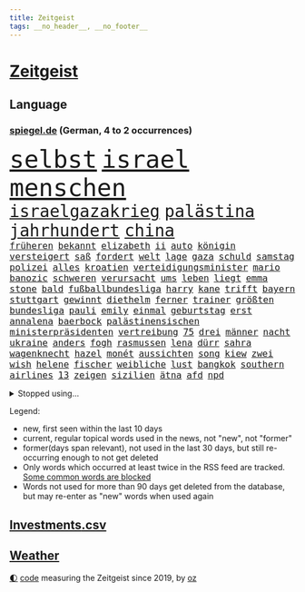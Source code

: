 ```yaml
---
title: Zeitgeist
tags: __no_header__, __no_footer__
---
```


# [Zeitgeist](https://oliz.io/zeitgeist/)

## Language

<h3><a href="https://www.spiegel.de" target="_blank">spiegel.de</a> (German, 4 to 2 occurrences)</h3>
<p style="font-family:monospace">
<span style="font-size:32pt"><a href="news_links.html#selbst" class="current">selbst</a></span>
<span style="font-size:32pt"><a href="news_links.html#israel" class="current">israel</a></span>
<span style="font-size:32pt"><a href="news_links.html#menschen" class="current">menschen</a></span>
<br>
<span style="font-size:22pt"><a href="news_links.html#israelgazakrieg" class="current">israelgazakrieg</a></span>
<span style="font-size:22pt"><a href="news_links.html#palästina" class="current">palästina</a></span>
<span style="font-size:22pt"><a href="news_links.html#jahrhundert" class="current">jahrhundert</a></span>
<span style="font-size:22pt"><a href="news_links.html#china" class="current">china</a></span>
<br>
<span style="font-size:12pt"><a href="news_links.html#früheren" class="current">früheren</a></span>
<span style="font-size:12pt"><a href="news_links.html#bekannt" class="current">bekannt</a></span>
<span style="font-size:12pt"><a href="news_links.html#elizabeth" class="current">elizabeth</a></span>
<span style="font-size:12pt"><a href="news_links.html#ii" class="current">ii</a></span>
<span style="font-size:12pt"><a href="news_links.html#auto" class="current">auto</a></span>
<span style="font-size:12pt"><a href="news_links.html#königin" class="current">königin</a></span>
<span style="font-size:12pt"><a href="news_links.html#versteigert" class="current">versteigert</a></span>
<span style="font-size:12pt"><a href="news_links.html#saß" class="current">saß</a></span>
<span style="font-size:12pt"><a href="news_links.html#fordert" class="current">fordert</a></span>
<span style="font-size:12pt"><a href="news_links.html#welt" class="current">welt</a></span>
<span style="font-size:12pt"><a href="news_links.html#lage" class="current">lage</a></span>
<span style="font-size:12pt"><a href="news_links.html#gaza" class="current">gaza</a></span>
<span style="font-size:12pt"><a href="news_links.html#schuld" class="current">schuld</a></span>
<span style="font-size:12pt"><a href="news_links.html#samstag" class="current">samstag</a></span>
<span style="font-size:12pt"><a href="news_links.html#polizei" class="current">polizei</a></span>
<span style="font-size:12pt"><a href="news_links.html#alles" class="current">alles</a></span>
<span style="font-size:12pt"><a href="news_links.html#kroatien" class="current">kroatien</a></span>
<span style="font-size:12pt"><a href="news_links.html#verteidigungsminister" class="current">verteidigungsminister</a></span>
<span style="font-size:12pt"><a href="news_links.html#mario" class="current">mario</a></span>
<span style="font-size:12pt"><a href="news_links.html#banozic" class="new">banozic</a></span>
<span style="font-size:12pt"><a href="news_links.html#schweren" class="current">schweren</a></span>
<span style="font-size:12pt"><a href="news_links.html#verursacht" class="current">verursacht</a></span>
<span style="font-size:12pt"><a href="news_links.html#ums" class="current">ums</a></span>
<span style="font-size:12pt"><a href="news_links.html#leben" class="current">leben</a></span>
<span style="font-size:12pt"><a href="news_links.html#liegt" class="current">liegt</a></span>
<span style="font-size:12pt"><a href="news_links.html#emma" class="new">emma</a></span>
<span style="font-size:12pt"><a href="news_links.html#stone" class="new">stone</a></span>
<span style="font-size:12pt"><a href="news_links.html#bald" class="current">bald</a></span>
<span style="font-size:12pt"><a href="news_links.html#fußballbundesliga" class="current">fußballbundesliga</a></span>
<span style="font-size:12pt"><a href="news_links.html#harry" class="current">harry</a></span>
<span style="font-size:12pt"><a href="news_links.html#kane" class="current">kane</a></span>
<span style="font-size:12pt"><a href="news_links.html#trifft" class="current">trifft</a></span>
<span style="font-size:12pt"><a href="news_links.html#bayern" class="current">bayern</a></span>
<span style="font-size:12pt"><a href="news_links.html#stuttgart" class="current">stuttgart</a></span>
<span style="font-size:12pt"><a href="news_links.html#gewinnt" class="current">gewinnt</a></span>
<span style="font-size:12pt"><a href="news_links.html#diethelm" class="new">diethelm</a></span>
<span style="font-size:12pt"><a href="news_links.html#ferner" class="new">ferner</a></span>
<span style="font-size:12pt"><a href="news_links.html#trainer" class="current">trainer</a></span>
<span style="font-size:12pt"><a href="news_links.html#größten" class="current">größten</a></span>
<span style="font-size:12pt"><a href="news_links.html#bundesliga" class="current">bundesliga</a></span>
<span style="font-size:12pt"><a href="news_links.html#pauli" class="current">pauli</a></span>
<span style="font-size:12pt"><a href="news_links.html#emily" class="current">emily</a></span>
<span style="font-size:12pt"><a href="news_links.html#einmal" class="current">einmal</a></span>
<span style="font-size:12pt"><a href="news_links.html#geburtstag" class="current">geburtstag</a></span>
<span style="font-size:12pt"><a href="news_links.html#erst" class="current">erst</a></span>
<span style="font-size:12pt"><a href="news_links.html#annalena" class="current">annalena</a></span>
<span style="font-size:12pt"><a href="news_links.html#baerbock" class="current">baerbock</a></span>
<span style="font-size:12pt"><a href="news_links.html#palästinensischen" class="current">palästinensischen</a></span>
<span style="font-size:12pt"><a href="news_links.html#ministerpräsidenten" class="current">ministerpräsidenten</a></span>
<span style="font-size:12pt"><a href="news_links.html#vertreibung" class="current">vertreibung</a></span>
<span style="font-size:12pt"><a href="news_links.html#75" class="current">75</a></span>
<span style="font-size:12pt"><a href="news_links.html#drei" class="current">drei</a></span>
<span style="font-size:12pt"><a href="news_links.html#männer" class="current">männer</a></span>
<span style="font-size:12pt"><a href="news_links.html#nacht" class="current">nacht</a></span>
<span style="font-size:12pt"><a href="news_links.html#ukraine" class="current">ukraine</a></span>
<span style="font-size:12pt"><a href="news_links.html#anders" class="current">anders</a></span>
<span style="font-size:12pt"><a href="news_links.html#fogh" class="new">fogh</a></span>
<span style="font-size:12pt"><a href="news_links.html#rasmussen" class="new">rasmussen</a></span>
<span style="font-size:12pt"><a href="news_links.html#lena" class="current">lena</a></span>
<span style="font-size:12pt"><a href="news_links.html#dürr" class="new">dürr</a></span>
<span style="font-size:12pt"><a href="news_links.html#sahra" class="current">sahra</a></span>
<span style="font-size:12pt"><a href="news_links.html#wagenknecht" class="current">wagenknecht</a></span>
<span style="font-size:12pt"><a href="news_links.html#hazel" class="current">hazel</a></span>
<span style="font-size:12pt"><a href="news_links.html#monét" class="new">monét</a></span>
<span style="font-size:12pt"><a href="news_links.html#aussichten" class="current">aussichten</a></span>
<span style="font-size:12pt"><a href="news_links.html#song" class="current">song</a></span>
<span style="font-size:12pt"><a href="news_links.html#kiew" class="current">kiew</a></span>
<span style="font-size:12pt"><a href="news_links.html#zwei" class="current">zwei</a></span>
<span style="font-size:12pt"><a href="news_links.html#wish" class="new">wish</a></span>
<span style="font-size:12pt"><a href="news_links.html#helene" class="current">helene</a></span>
<span style="font-size:12pt"><a href="news_links.html#fischer" class="current">fischer</a></span>
<span style="font-size:12pt"><a href="news_links.html#weibliche" class="current">weibliche</a></span>
<span style="font-size:12pt"><a href="news_links.html#lust" class="current">lust</a></span>
<span style="font-size:12pt"><a href="news_links.html#bangkok" class="current">bangkok</a></span>
<span style="font-size:12pt"><a href="news_links.html#southern" class="new">southern</a></span>
<span style="font-size:12pt"><a href="news_links.html#airlines" class="current">airlines</a></span>
<span style="font-size:12pt"><a href="news_links.html#13" class="current">13</a></span>
<span style="font-size:12pt"><a href="news_links.html#zeigen" class="current">zeigen</a></span>
<span style="font-size:12pt"><a href="news_links.html#sizilien" class="current">sizilien</a></span>
<span style="font-size:12pt"><a href="news_links.html#ätna" class="current">ätna</a></span>
<span style="font-size:12pt"><a href="news_links.html#afd" class="current">afd</a></span>
<span style="font-size:12pt"><a href="news_links.html#npd" class="new">npd</a></span>
</p>
<details>
<summary>Stopped using...</summary>
<p class="former" style="font-size:12pt">
einiges(1116) bemüht(1115) 22(1114) bayerische(1114) bidens(1114) diskutieren(1114) egal(1114) richten(1114) verändert(1114) entdeckte(1113) sicherheitsbehörden(1113) szenen(1113) wochenende(1113) elfmeter(1112) führende(1112) kassiert(1112) spdpolitiker(1112) zurzeit(1112) beteiligten(1111) boot(1111) bundesland(1111) einzelne(1111) erfasst(1111) soziale(1111) verlässt(1111) wechseln(1111) 37(1110) alternativen(1110) angeblichen(1110) büros(1110) gestohlen(1110) jan(1110) kanada(1110) künftigen(1110) mai(1110) mannes(1110) maß(1110) verraten(1110) zahlung(1110) baby(1109) islamischer(1109) verlegt(1109) verpflichtet(1109) flugzeug(1108) jüngeren(1108) oberbürgermeister(1108) steigende(1108) zuversicht(1108) bull(1107) größer(1107) indes(1107) red(1107) verluste(1107) vorschläge(1107) amsterdam(1106) aufregung(1106) engagement(1106) erhoben(1106) fund(1106) geholt(1106) hansi(1106) londoner(1106) lügen(1106) netzwerk(1106) obama(1106) stimme(1106) witz(1106) berg(1105) bewerber(1105) fahrzeuge(1105) jobs(1105) lebte(1105) minute(1105) schadet(1105) stets(1105) trainieren(1105) tötete(1105) vorübergehend(1105) bundesländer(1104) kämpfer(1104) neuem(1104) saarland(1104) verboten(1104) versuchte(1104) warschau(1104) erkrankt(1103) bmw(1102) erlitt(1102) reichte(1102) thüringen(1102) aufgehoben(1101) bürgermeisterin(1101) strafe(1101) triumph(1101) 1500(1100) jedenfalls(1100) publikum(1100) extremen(1099) fragt(1099) licht(1099) meister(1099) wälder(1098) absage(1097) feld(1097) offiziellen(1097) durchsuchungen(1096) stelle(1096) echten(1095) entscheidenden(1095) hürden(1095) verkaufen(1095) william(1094) lücke(1093) mangel(1092) monats(1092) beantragt(1091) em(1091) küstenwache(1091) skeptisch(1091) anzeichen(1090) enge(1090) großem(1090) vorn(1090) tür(1089) analysiert(1087) nationalen(1087) katholischen(1086) schießen(1086) stellung(1086) fortsetzung(1085) prognose(1085) ökonomen(1084) hilfen(1083) ausrüstung(1082) verständnis(1078) stürzen(1076) kindheit(1074) vorläufig(1069) geblieben(1068) kandidatur(1068) türen(1068) verpasste(1067) herausforderungen(1065) ära(1061) foto(1060) grüner(1060) armen(1056) extremwetter(988) karriereende(988) belästigung(980) skandale(978) 4000(963) politikern(942) mitverantwortlich(923) stoltenberg(918) unfälle(899) waldbrände(883) durchbruch(878) tennisstar(875) schwäche(861) seither(857) arte(852) ausnahme(851) lebensmitteln(850) anführer(849) rereportage(848) bauern(846) bundesrat(833) cup(828) las(822) vegas(822) polnischen(810) kameras(808) kuriose(804) übertragen(790) börsen(787) papiere(772) fifa(771) harris(770) gleichen(766) worum(760) games(755) medwedew(750) älteste(745) wichtiges(743) siebten(742) eingeführt(741) ice(740) 41(729) spürbar(729) studenten(726) feiertag(719) stadtteil(715) gerne(700) museen(700) zustande(694) piloten(691) lehrerinnen(688) kompromiss(682) temperaturen(682) oligarchen(673) ersatz(665) fördern(663) kahn(654) geplatzt(650) zweites(645) erneuert(642) streiken(642) herausgefunden(629) 49(627) brüder(622) transparenz(618) ordnet(616) schülern(606) dreharbeiten(604) gestärkt(603) vereinigung(603) schildern(601) erneuerbare(596) spiegelbildungsnewsletter(595) ukrainenews(593) stoff(589) arbeitsbedingungen(588) russlandukrainekrieg(586) ausweiten(584) günstige(576) niedersächsischen(568) abgrund(566) ertrinken(557) zugänglich(556) arbeitslosigkeit(552) jack(542) zentrale(541) ankara(529) fragwürdige(528) eingesperrt(522) 14jährigen(520) cannabis(518) reporterin(515) stockholm(513) tiefer(512) bedarf(510) jimmy(499) panne(498) künstlichen(495) grün(491) tvinterview(491) valley(488) partnerin(487) demenz(476) braun(474) namens(473) usrepublikaner(473) 27jährige(471) legal(463) verleihung(461) funktion(456) abitur(452) zivile(452) eingestürzt(450) scheiden(447) wünsche(436) hoffnungsträger(434) medizin(432) rot(425) perfekt(424) gewässer(423) tobias(423) biografie(421) jackson(419) nackt(419) russlandukrainenews(418) tagelang(418) atlantik(413) erzielte(413) verfassungsgericht(413) umgebung(411) bewusstlos(408) historisches(404) sechsten(402) wüste(401) krankenkasse(400) sensible(396) rückblick(394) quer(392) erleichtern(391) zimmer(391) überraschenden(387) abwahl(386) staatsanwalt(385) abgestimmt(384) 300000(383) steven(383) beobachtungen(381) entführen(381) freundschaft(380) knappe(380) zweifeln(377) 23jährige(372) gefangenen(372) vizepräsidentin(372) deuten(371) forscht(371) alice(367) titanic(363) höchst(360) zucker(360) tottenham(356) abgeben(355) aufsichtsrat(352) billigt(349) flugabwehr(345) johnny(341) böhmermann(339) süß(336) überlebende(336) finanzaufsicht(335) route(331) serbische(331) 1991(327) saarlouis(327) apotheken(326) segler(324) überprüfen(324) reisende(322) bafin(320) erheben(318) wahren(318) wirklichkeit(318) supermarkt(317) vermeldet(317) 2009(315) getränke(311) internationalem(311) jahresbeginn(311) legendäre(311) tauchte(311) verbündete(308) abhilfe(307) spiegelredakteur(304) polizeigewalt(302) rammt(300) heimische(296) transparent(295) boom(294) ressourcen(293) plätze(292) hinkt(291) ansicht(290) denkbar(288) komplizierten(288) meiste(288) solcher(288) emotionale(284) botschafterin(283) elektrische(283) geldbuße(283) heiligen(281) pferd(280) 250000(279) bildungsministerium(278) jason(278) begeistern(276) geschäftsmann(276) meditation(276) 33jährige(273) marode(270) metropolen(270) abheben(269) getragen(269) nordamerika(268) springer(268) erneuter(265) jubelt(265) technologie(265) bremst(264) bundesweiten(263) berge(261) weimar(261) geständnis(260) juventus(258) vermeintliche(258) aufbauen(257) bär(257) generäle(257) gesetzlichen(255) usbürger(255) gramm(254) weh(253) achtsamkeit(252) erforschen(252) ajax(250) green(250) ingolstadt(249) panik(249) 150000(248) reisten(248) 51(247) marius(247) nachbarschaft(247) offizier(246) lokale(244) geschnappt(243) nordstreampipelines(242) simone(242) spiegelrecherchen(242) moskauer(240) entschlossen(236) teufel(235) diesjährigen(234) bemerkenswerte(233) spitzenkandidat(231) gejagt(230) ernsten(229) geklaut(229) vermutung(229) territorium(228) glücklicher(226) betreiben(225) norditalien(225) 40jähriger(223) frisst(222) bier(221) downing(221) vereinte(217) genaue(216) hauseigentümer(216) vergiftung(216) mannheim(215) naiv(214) leck(212) 2027(209) jonas(208) radsport(208) bahnreisende(207) arten(205) ergibt(205) höhenflug(204) erdöl(203) exparteichef(203) fluggesellschaften(203) rohstoff(203) daniil(202) holland(202) tätern(202) italiener(200) vision(199) dreh(198) singapur(196) nils(194) weicht(194) abgewendet(191) innovationen(191) ausbreiten(190) award(190) solaranlagen(190) vertagt(190) hoeneß(189) ingenieure(189) bekämpfung(188) depp(188) auszubildende(187) samuel(187) argumenten(186) feierlichkeiten(186) follower(186) hexenjagd(186) beine(185) blutigen(185) konkret(185) usbehörden(185) renommierter(184) keinerlei(183) breit(182) forscherin(182) turin(182) erforscht(181) kanadische(181) luxus(181) mittelschicht(181) aufarbeiten(180) jagen(180) sudan(177) blau(176) buchen(176) einsturz(176) vergeltung(176) erging(175) katrin(175) uli(171) 13jähriger(170) fabian(170) rad(170) lied(169) stöhnen(169) spitzenkandidaten(168) traurige(168) biles(165) 260(164) eingesammelt(164) landtagswahlen(164) louis(164) substanzen(164) gewissheit(163) minutenlang(163) weidel(163) kleinkinder(162) haiti(161) brüsseler(160) übersehen(160) betreibern(159) heilige(158) fünfjähriger(156) ios(156) opernsängerin(156) schätzen(156) vietnam(155) exekutiert(154) schiffen(154) skandieren(154) mehreinnahmen(153) ranghohen(153) schwimmkurs(153) yeboah(153) landtagswahlkampf(152) uskapitol(152) zeitungen(152) buchstäblich(151) vi(151) überwachen(151) etabliert(150) gehandelt(150) motivieren(150) terroristischen(150) watch(150) kennzeichen(149) beruft(148) impfstoff(148) matteo(148) aufheben(147) cartoonisten(147) fußfessel(147) härteres(146) spielerin(146) bildschirme(145) höchstens(145) länderspiel(145) englands(144) stopfen(144) qualifiziert(143) dortige(142) kalter(142) lukas(142) conference(141) dietmar(141) kopenhagen(141) uruguay(141) gleichstellung(140) verweis(140) verzögert(140) familienvater(139) henry(139) kategorie(139) ngos(138) saudische(137) wiese(137) gabriel(136) rumort(136) cavendish(135) drummer(135) mauer(134) schlechteste(134) primož(133) roglič(133) saftig(133) sanieren(133) verwehrt(133) überdurchschnittlich(133) überführen(133) beschäftigung(132) profitierten(132) unfallort(132) lösbar(131) ungefähr(131) inferno(130) überprüft(130) abpfiff(129) aleksandar(129) schmerz(129) thore(128) unionspolitiker(128) entsorgt(127) häusern(127) prominent(127) sánchez(127) 145(126) traumtor(126) wiesen(126) steve(125) taurus(125) ted(125) umzusetzen(125) cruz(124) milan(124) bemerkbar(122) bunter(122) spotify(122) vernetzen(122) quellen(121) spaghetti(121) wissenschaftlerinnen(121) besessen(120) chemie(120) gasversorgung(120) netzentgelte(120) schadens(120) ukrainerin(120) gleichermaßen(119) rechtsaußenpartei(119) sprang(119) toxischen(119) progressiv(118) wirecard(117) schlichten(116) übertrieben(116) bruni(115) börsengang(115) dreieinhalb(115) gefährt(114) klappte(114) nordosten(114) rundfunk(114) schlüssel(114) seenot(114) terrormiliz(114) trends(114) zustellung(114) beitreten(113) 30jähriger(112) geeignet(112) senatorin(112) locker(111) csuchef(110) stellenabbau(110) fressen(109) militäroperation(109) norweger(109) clemens(107) klischees(106) limit(106) beatrix(105) cduchefs(105) cockpit(105) prügelei(105) agnieszka(104) blumen(104) supermärkte(104) zäsur(104) indirekt(102) revolte(102) buffet(101) gerichts(101) gewinnerin(101) hacken(101) kühlen(101) mdr(100) therapie(100) verbreitung(100) aufzustellen(99) diabetes(99) entgelte(99) journalistin(99) m(99) militärisch(99) negativen(99) verstrickt(99) afderfolg(98) einstufen(98) energiepreisen(98) putsch(98) vingegaard(98) anwesen(97) becken(97) jagt(96) zollbeamte(96) kambodscha(95) komisch(95) selenskyjs(95) dominanz(94) jenaer(94) julia(94) mobilfunk(94) sparpläne(94) verkraften(94) geplündert(93) glamour(93) hunter(93) kooperiert(93) anlaufstelle(92) mclaren(92) toursieger(92) afdchefin(91) fahrenden(91) filiale(91) gerichtsverfahren(91) lernten(91) nördlich(91) verpflichtend(91) aushalten(90) behrens(90) einsatzbereit(90) höchstwerte(90) rottachegern(90) unglücksursache(90) unsicherheit(90) verstappens(90) ausbeutung(89) häfen(89) kleintransporter(89) sündenfall(89) tierfotos(89) umkehren(89) angefangen(88) braunbärin(88) dahinterstecken(88) luftverkehr(88) sechsstellige(88) sicherheitsgarantien(88) exxonmobil(87) grundsätzliches(87) kluger(87) konter(87) milliardenschweres(87) sicherheitskräften(87) umging(87) emden(86) emder(86) expertinnen(86) krisentreffen(86) nationalfeiertag(86) ussenatoren(86) woidke(86) angreift(85) ehrenpräsident(85) führungswechsel(85) sterne(85) tragisches(85) wmgold(85) gebissen(84) security(84) lautes(83) scheu(83) schraubt(83) gestoppter(82) lutz(82) netanyahus(82) town(82) a4(81) erzkonservativen(81) friedliche(81) gene(81) heiße(81) hilferuf(81) mcilroy(80) rory(80) bono(79) hinabgestürzt(79) männlichkeit(79) prävention(79) schmerzensgeld(79) beispiellose(78) gersbeck(78) musikfestival(78) paraguay(78) trainingslager(78) afc(77) butter(77) erfinden(77) ernten(77) fantastische(77) pds(77) terroranschlag(77) thailändischen(77) wirecardprozess(77) 49ers(76) abziehen(76) fahrverbot(76) gesteigert(76) kriegsgefangene(76) startelf(76) wohngebäuden(76) 350(75) expartnerin(75) hunden(75) hühnern(75) mau(75) nationales(75) quad(75) torwart(75) betreuen(74) dfbteams(74) hagen(74) playmobil(74) reinen(74) verweigerten(74) videotagebuch(74) wunderbarer(74) fabelzeit(73) flugabwehrsysteme(73) geldes(73) klubpräsident(73) lady(73) morawiecki(73) usrapper(73) zusammenarbeitet(73) 18jährigen(72) amber(72) heard(72) heimliche(72) puppen(72) vielversprechende(72) voigt(72) zwiebeln(72) 00(71) feijóo(71) kapitol(71) stemmt(71) storch(71) widersprüchliche(71) austria(70) eh(70) energiekonzerne(70) followern(70) hotspur(70) inside(70) kehrten(70) wettstreit(70) zaubert(70) zähen(70) betrieben(69) kolportiert(69) merz’(69) volkswirtschaft(69) herstellung(68) mary(68) revolutionierten(68) räder(68) abbild(67) gegenmodell(67) maier(67) militärputsch(67) parteiausschluss(67) spielzeughersteller(67) verglich(67) bayernwahl(66) bester(66) bochums(66) karibikstaat(66) knausern(66) krimi(66) nickel(66) sicherheitsrat(66) tiefstand(66) beschießt(65) bevorsteht(65) express(65) golfplätze(65) mager(65) moscheen(65) negative(65) packungen(65) sichergestellt(65) taurusraketen(65) tickt(65) videobeweis(65) bestürzt(64) mysteriösen(64) nfllegende(64) schrecklich(64) öffentlicher(64) auftragsplus(63) besorgniserregenden(63) erträumt(63) resistent(63) starspieler(63) wirbel(63) fitch(62) höhen(62) katastrophenschutz(62) kaufhauses(62) klimaschädliche(62) militärjunta(62) patientinnen(62) pierre(62) fettleibigkeit(61) geraumer(61) luxusautos(61) meereis(61) südpol(61) unten(61) angefahren(60) exorzist(60) friedkin(60) strafbar(60) taurusmarschflugkörper(60) andauern(59) arno(59) bausemer(59) dasselbe(59) europawahlkandidaten(59) khanhohloch(59) lebensläufe(59) neunjähriger(59) oppositionsführerin(59) weltranglistenersten(59) year(59) alternativer(58) beispiellosen(58) michelle(58) roter(58) steuersenkungen(58) versicherten(58) afdchef(57) ausgeraubt(57) automatischen(57) country(57) garden(57) immobilienunternehmen(57) latenightshow(57) toryregierung(57) verzehren(57) dmytro(56) eiffelturm(56) jon(56) parat(56) rennfahrer(56) schlugen(56) verhängen(56) boateng(55) gefälschte(55) saudiarabiens(55) spanischer(55) ähnelt(55) überwachungskamera(55) eingreiftruppe(54) fraktionschefs(54) hang(54) jameswebbteleskops(54) schlupflöcher(54) systemsprenger(54) versicherte(54) arrow(53) hühner(53) schmälern(53) staffordshire(53) teilten(53) terrier(53) wohnort(53) feste(52) fünfjährige(52) jugendorganisation(52) jurca(52) knacken(52) konstellation(52) medaillen(52) sportlerinnen(52) abgesetzt(51) fat(51) großartig(51) indiz(51) palmen(51) typisch(51) anordnung(50) gondel(50) militärfahrzeuge(50) opferzahlen(50) rumänische(50) tabellenspitze(50) walmart(50) weigerte(50) bundesligaspiel(49) häufige(49) rätselhafte(49) türmer(49) ultrakurzen(49) weiblichen(49) aufwärtstrend(48) reuschenbach(48) sigmar(48) weitet(48) aquadom(47) drosten(47) entdeckten(47) politico(47) rekordeinnahmen(47) zentral(47) erklärten(46) felipe(46) lenken(46) vorzugehen(46) wissenschaftlern(46) bremerhaven(45) laptop(45) soziales(45) 28jährigen(44) inakzeptabel(44) merkwürdige(44) starren(44) v(44) brandkatastrophe(43) geist(43) muslimische(43) nummernschilder(43) aiwangers(42) berichteten(42) boxenstopp(42) einfahren(42) evenepoel(42) flugblatt(42) remco(42) umweltorganisation(42) verworfen(42) weltmeistertitel(42) breaking(41) entlohnt(41) gedanke(41) klaas(41) szenario(41) turnen(41) aleksander(40) atomkraftwerke(40) eröffneten(40) klimaschädliches(40) syriens(40) syrischen(40) uefapräsident(40) čeferin(40) afdfraktion(39) dröge(39) spareinlagen(39) aufhört(38) beträchtliche(38) dreikampf(38) gastronomie(38) jerome(38) jumbo(38) parteifreundin(38) scherz(38) sophie(38) vizeregierungschef(38) afdpolitikerin(37) gereizt(37) mandeln(37) margaritaville(37) simple(37) ungeduldig(37) afdstadtrat(36) estlands(36) home(36) peinliche(36) pflichtsieg(36) straßensperrungen(36) alkoholfreie(35) denguefieber(35) geschehnissen(35) grundstück(35) harsche(35) erzeugt(34) leroy(34) noten(34) preisverleihung(33) probe(33) a7(32) abrechnen(32) autoattacke(32) castingsystem(32) ehemanns(32) heimisch(32) kontrolleure(32) meldung(32) perfides(32) raketeneinschläge(32) vorgängern(32) übernahm(32) beschwert(31) bundesverkehrsminister(31) charlie(31) ermöglichte(31) folgenschweren(31) franzosen(31) schnelles(31) versöhnlicher(31) augenscheinlich(30) flugabwehrsystem(30) infiziert(30) klimagipfel(30) landebahn(30) momenten(30) schwerter(30) trefferquote(30) volksbanken(30) überraschen(30) angeln(29) bloßen(29) diamonds(29) dreifacher(29) gaal(29) geheiratet(29) grafische(29) hackney(29) kurdische(29) marschieren(29) pkk(29) shows(29) verbracht(29) versunken(29) bergkarabachkonflikt(28) jumbovisma(28) konzernmutter(28) linkenpolitiker(28) oppositionspolitiker(28) profiteure(28) rauer(28) umtreibt(28) 34jährige(27) arbeiterpartei(27) dachau(27) hunters(27) konzentriert(27) kräftiger(27) pedo(27) verheiratet(27) bankrott(26) border(26) boss(26) dokumentation(26) gewaltigen(26) landstriche(26) verwirrter(26) arbeitsumfeld(25) engpässe(25) maghrebstaaten(25) pädosexuelle(25) voralpen(25) expandieren(24) kansas(24) kurzfristige(24) sinnlose(24) spiegelleser(24) toursieg(24) besetztes(23) entzug(23) fasst(23) fjord(23) flicks(23) goldenes(23) grenzregion(23) hybris(23) probealarm(23) röhre(23) schultern(23) strafgerichtshof(23) teamkolleginnen(23) zuwanderer(23) 43(22) 54jähriger(22) durchkreuzen(22) lecken(22) affären(21) drosselt(21) gelähmt(21) mittrainieren(21) sonnen(21) 2003(20) doerry(20) entbrannt(20) eriwan(20) hummels(20) mats(20) mobilfunknetze(20) zähler(20) drew(19) feierlaune(19) gehöre(19) musikerin(19) socialmedianutzer(19) zukommt(19) asylbewerbern(18) coolste(18) reifen(18) weltstadt(18) brandstifter(17) irreführung(17) längerem(17) schauspielerpaar(17) schert(17) stücke(17) eukommissar(16) geschehe(16) strukturen(16) umfragewerte(16) ceo(15) eliud(15) jérôme(15) kipchoge(15) klarheit(15) stevens(15) sufjan(15) volkes(15) wartelisten(15) ddr(14) flüchtig(14) furcht(14) herfried(14) inn(14) jameswebbteleskop(14) lieblingsprojekt(14) münkler(14) pflegte(14) rotterdam(14) ruhig(14) ungeschlagene(14) alijew(13) aserbaidschans(13) formel1weltmeister(13) gewünschten(13) parken(13) rauchwolken(13) selbsternannte(13) zenit(13) berlinmarathon(12) einberufen(12) formhoch(12) bandenkriminalität(11) behoben(11) commerzbank(11) großraum(11) itausfall(11) mccarthy(11) philippinische(11) popkultur(11) zusammenschluss(11)
</p>
</details>
<p>Legend:
<ul>
<li><span class="new">new</span>, first seen within the last 10 days</li>
<li><span class="current">current</span>, regular topical words used in the news, not "new", not "former"</li>
<li><span class="former">former(days span relevant)</span>, not used in the last 30 days, but still re-occurring enough to not get deleted</li>
<li>Only words which occurred at least twice in the RSS feed are tracked. <a href="language/filters.py">Some common words are blocked</a></li>
<li>Words not used for more than 90 days get deleted from the database, but may re-enter as "new" words when used again</li>
</ul>
</p>

## [Investments](investments.html)[.csv](investments.csv)

## [Weather](weather.html)

<footer>
<a href="javascript:toggleTheme()" class="nav">🌓</a>
<a href="https://github.com/ooz/zeitgeist">code</a> measuring the Zeitgeist since 2019, by <a href="https://oliz.io">oz</a>
</footer>
